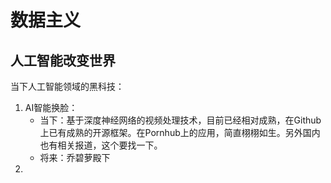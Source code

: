 # 数据主义

## 人工智能改变世界

当下人工智能领域的黑科技：

1. AI智能换脸：
   * 当下：基于深度神经网络的视频处理技术，目前已经相对成熟，在Github上已有成熟的开源框架。在Pornhub上的应用，简直栩栩如生。另外国内也有相关报道，这个要找一下。
   * 将来：乔碧萝殿下
2. 

